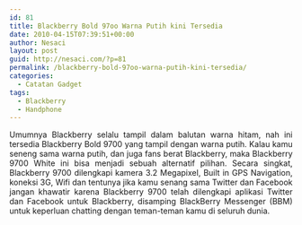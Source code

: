 ```yaml
---
id: 81
title: Blackberry Bold 97oo Warna Putih kini Tersedia
date: 2010-04-15T07:39:51+00:00
author: Nesaci
layout: post
guid: http://nesaci.com/?p=81
permalink: /blackberry-bold-97oo-warna-putih-kini-tersedia/
categories:
  - Catatan Gadget
tags:
  - Blackberry
  - Handphone
---
```

<p style="text-align: justify;">
  Umumnya Blackberry selalu tampil dalam balutan warna hitam, nah ini tersedia Blackberry Bold 9700 yang tampil dengan warna putih. Kalau kamu seneng sama warna putih, dan juga fans berat Blackberry, maka Blackberry 9700 White ini bisa menjadi sebuah alternatif pilihan. Secara singkat, Blackberry 9700 dilengkapi kamera 3.2 Megapixel, Built in GPS Navigation, koneksi 3G, Wifi dan tentunya jika kamu senang sama Twitter dan Facebook jangan khawatir karena Blackberry 9700 telah dilengkapi aplikasi Twitter dan Facebook untuk Blackberry, disamping BlackBerry Messenger (BBM) untuk keperluan chatting dengan teman-teman kamu di seluruh dunia.
</p>